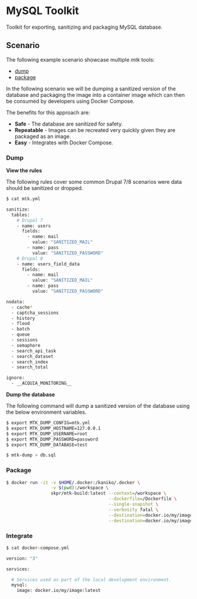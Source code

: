 MySQL Toolkit
=============

Toolkit for exporting, sanitizing and packaging MySQL database.

## Scenario

The following example scenario showcase multiple _mtk_ tools:

* [dump](/dump)
* [package](/package)

In the following scenario we will be dumping a sanitized version of the database and packaging the image into a container image which can then be consumed by developers using Docker Compose.

The benefits for this approach are:

* **Safe** - The database are sanitized for safety.
* **Repeatable** - Images can be recreated very quickly given they are packaged as an image.
* **Easy** - Integrates with Docker Compose.

### Dump

**View the rules**

The following rules cover some common Drupal 7/8 scenarios were data should be sanitized or dropped.

```bash
$ cat mtk.yml

sanitize:
  tables:
    # Drupal 7
    - name: users
      fields:
        - name: mail
          value: "SANITIZED_MAIL"
        - name: pass
          value: "SANITIZED_PASSWORD"
    # Drupal 8
    - name: users_field_data
      fields:
        - name: mail
          value: "SANITIZED_MAIL"
        - name: pass
          value: "SANITIZED_PASSWORD"

nodata:
  - cache*
  - captcha_sessions
  - history
  - flood
  - batch
  - queue
  - sessions
  - semaphore
  - search_api_task
  - search_dataset
  - search_index
  - search_total

ignore:
  - __ACQUIA_MONITORING__
```

**Dump the database**

The following command will dump a sanitized version of the database using the below environment variables.

```bash
$ export MTK_DUMP_CONFIG=mtk.yml
$ export MTK_DUMP_HOSTNAME=127.0.0.1
$ export MTK_DUMP_USERNAME=root
$ export MTK_DUMP_PASSWORD=password
$ export MTK_DUMP_DATABASE=test

$ mtk-dump > db.sql
```

### Package

```bash
$ docker run -it -v $HOME/.docker:/kaniko/.docker \
                 -v $(pwd):/workspace \
                 skpr/mtk-build:latest --context=/workspace \
                                       --dockerfile=/Dockerfile \
                                       --single-snapshot \
                                       --verbosity fatal \
                                       --destination=docker.io/my/image:latest \
                                       --destination=docker.io/my/image:$(date +%F)
```

### Integrate

```bash
$ cat docker-compose.yml

version: "3"

services:

  # Services used as part of the local development environment.
  mysql:
    image: docker.io/my/image:latest
```